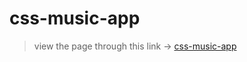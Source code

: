 # css-music-app

> view the page through this link -> [css-music-app](https://samuko-things-collabo-study.github.io/css-music-app/)
